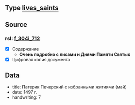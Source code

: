 ## Type [lives_saints][lives_saints]

## Source

### rsl: [f_304i_712][rsl]

- [x] Содержание
    - **Очень подробно с лисами и Днями Памяти Святых**
- [x] Цифровая копия документа

## Data

- title: Патерик Печерский с избранными житиями (май)
- date: 1497 г.
- handwriting: 7

[rsl]: https://lib-fond.ru/lib-rgb/304-i/f-304i-712

[lives_saints]: ../../../lives_saints/Жития_Святых.md